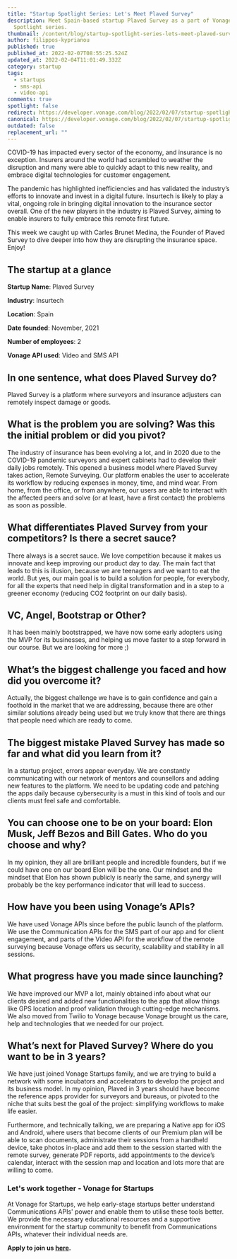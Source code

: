```yaml
---
title: "Startup Spotlight Series: Let's Meet Plaved Survey"
description: Meet Spain-based startup Plaved Survey as a part of Vonage Startup
  Spotlight series.
thumbnail: /content/blog/startup-spotlight-series-lets-meet-plaved-survey/plaved-survey.png
author: filippos-kyprianou
published: true
published_at: 2022-02-07T08:55:25.524Z
updated_at: 2022-02-04T11:01:49.332Z
category: startup
tags:
  - startups
  - sms-api
  - video-api
comments: true
spotlight: false
redirect: https://developer.vonage.com/blog/2022/02/07/startup-spotlight-series-lets-meet-plaved-survey
canonical: https://developer.vonage.com/blog/2022/02/07/startup-spotlight-series-lets-meet-plaved-survey
outdated: false
replacement_url: ""
---
```

COVID-19 has impacted every sector of the economy, and insurance is no exception. Insurers around the world had scrambled to weather the disruption and many were able to quickly adapt to this new reality, and embrace digital technologies for customer engagement.

The pandemic has highlighted inefficiencies and has validated the industry’s efforts to innovate and invest in a digital future. Insurtech is likely to play a vital, ongoing role in bringing digital innovation to the insurance sector overall. One of the new players in the industry is Plaved Survey, aiming to enable insurers to fully embrace this remote first future.

This week we caught up with Carles Brunet Medina, the Founder of Plaved Survey to dive deeper into how they are disrupting the insurance space. Enjoy!

## The startup at a glance

**Startup Name**: Plaved Survey

**Industry**: Insurtech

**Location**: Spain

**Date founded**: November, 2021

**Number of employees**: 2

**Vonage API used**: Video and SMS API

## In one sentence, what does Plaved Survey do?

Plaved Survey is a platform where surveyors and insurance adjusters can remotely inspect damage or goods. 

## What is the problem you are solving? Was this the initial problem or did you pivot?

The industry of insurance has been evolving a lot, and in 2020 due to the COVID-19 pandemic surveyors and expert cabinets had to develop their daily jobs remotely. This opened a business model where Plaved Survey takes action, Remote Surveying. Our platform enables the user to accelerate its workflow by reducing expenses in money, time, and mind wear. From home, from the office, or from anywhere, our users are able to interact with the affected peers and solve (or at least, have a first contact) the problems as soon as possible. 

## What differentiates Plaved Survey from your competitors? Is there a secret sauce?

There always is a secret sauce. We love competition because it makes us innovate and keep improving our product day to day. The main fact that leads to this is illusion, because we are teenagers and we want to eat the world. But yes, our main goal is to build a solution for people, for everybody, for all the experts that need help in digital transformation and in a step to a greener economy (reducing CO2 footprint on our daily basis).

## VC, Angel, Bootstrap or Other?

It has been mainly bootstrapped, we have now some early adopters using the MVP for its businesses, and helping us move faster to a step forward in our course. But we are looking for more ;)

## What’s the biggest challenge you faced and how did you overcome it?

Actually, the biggest challenge we have is to gain confidence and gain a foothold in the market that we are addressing, because there are other similar solutions already being used but we truly know that there are things that people need which are ready to come. 

## The biggest mistake Plaved Survey has made so far and what did you learn from it?

In a startup project, errors appear everyday. We are constantly communicating with our network of mentors and counsellors and adding new features to the platform. We need to be updating code and patching the apps daily because cybersecurity is a must in this kind of tools and our clients must feel safe and comfortable. 

## You can choose one to be on your board: Elon Musk, Jeff Bezos and Bill Gates. Who do you choose and why? 

In my opinion, they all are brilliant people and incredible founders, but if we could have one on our board Elon will be the one. Our mindset and the mindset that Elon has shown publicly is nearly the same, and synergy will probably be the key performance indicator that will lead to success. 

## How have you been using Vonage’s APIs?

We have used Vonage APIs since before the public launch of the platform. We use the Communication APIs for the SMS part of our app and for client engagement, and parts of the Video API for the workflow of the remote surveying because Vonage offers us security, scalability and stability in all sessions. 

## What progress have you made since launching? 

We have improved our MVP a lot, mainly obtained info about what our clients desired and added new functionalities to the app that allow things like GPS location and proof validation through cutting-edge mechanisms. We also moved from Twilio to Vonage because Vonage brought us the care, help and technologies that we needed for our project.

## What’s next for Plaved Survey? Where do you want to be in 3 years?

We have just joined Vonage Startups family, and we are trying to build a network with some incubators and accelerators to develop the project and its business model. In my opinion, Plaved in 3 years should have become the reference apps provider for surveyors and bureaus, or pivoted to the niche that suits best the goal of the project: simplifying workflows to make life easier. 

Furthermore, and technically talking, we are preparing a Native app for iOS and Android, where users that become clients of our Premium plan will be able to scan documents, administrate their sessions from a handheld device, take photos in-place and add them to the session started with the remote survey, generate PDF reports, add appointments to the device’s calendar, interact with the session map and location and lots more that are willing to come. 

### Let's work together - Vonage for Startups

At Vonage for Startups, we help early-stage startups better understand Communications APIs' power and enable them to utilise these tools better. We provide the necessary educational resources and a supportive environment for the startup community to benefit from Communications APIs, whatever their individual needs are.

**Apply to join us [here](https://vonage.dev/3d093hA).**